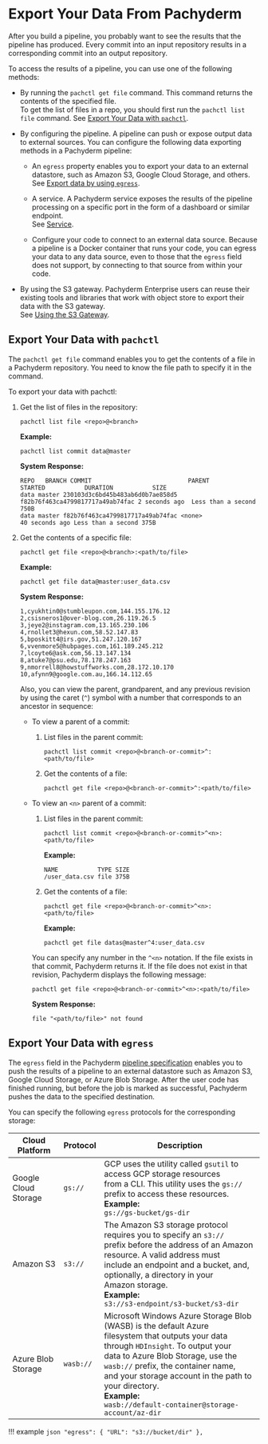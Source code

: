 # Export Your Data From Pachyderm

After you build a pipeline, you probably want to see the
results that the pipeline has produced. Every commit into an
input repository results in a corresponding commit into an
output repository.

To access the results of
a pipeline, you can use one of the following methods:

* By running the `pachctl get file` command. This
command returns the contents of the specified file.<br>
To get the list of files in a repo, you should first
run the `pachctl list file` command.
See [Export Your Data with `pachctl`](#export-your-data-with-pachctl).<br>

* By configuring the pipeline. A pipeline can push or expose
output data to external sources. You can configure the following
data exporting methods in a Pachyderm pipeline:

  * An `egress` property enables you to export your data to
  an external datastore, such as Amazon S3,
  Google Cloud Storage, and others.<br>
  See [Export data by using `egress`](#export-your-data-with-egress).<br>

  * A service. A Pachyderm service exposes the results of the
  pipeline processing on a specific port in the form of a dashboard
  or similar endpoint.<br>
  See [Service](../concepts/pipeline-concepts/pipeline/service.md).<br>

  * Configure your code to connect to an external data source.
  Because a pipeline is a Docker container that runs your code,
  you can egress your data to any data source, even to those that the
  `egress` field does not support, by connecting to that source from
  within your code.

* By using the S3 gateway. Pachyderm Enterprise users can reuse
  their existing tools and libraries that work with object store
  to export their data with the S3 gateway.<br>
  See [Using the S3 Gateway](../../deploy-manage/manage/s3gateway/).

## Export Your Data with `pachctl`

The `pachctl get file` command enables you to get the contents
of a file in a Pachyderm repository. You need to know the file
path to specify it in the command.

To export your data with pachctl:

1. Get the list of files in the repository:

   ```shell
   pachctl list file <repo>@<branch>
   ```

   **Example:**

   ```shell
   pachctl list commit data@master
   ```

   **System Response:**

   ```shell
   REPO   BRANCH COMMIT                           PARENT                           STARTED           DURATION           SIZE
   data master 230103d3c6bd45b483ab6d0b7ae858d5 f82b76f463ca4799817717a49ab74fac 2 seconds ago  Less than a second 750B
   data master f82b76f463ca4799817717a49ab74fac <none>                           40 seconds ago Less than a second 375B
   ```

1. Get the contents of a specific file:

   ```shell
   pachctl get file <repo>@<branch>:<path/to/file>
   ```

   **Example:**

   ```shell
   pachctl get file data@master:user_data.csv
   ```

   **System Response:**

   ```shell
   1,cyukhtin0@stumbleupon.com,144.155.176.12
   2,csisneros1@over-blog.com,26.119.26.5
   3,jeye2@instagram.com,13.165.230.106
   4,rnollet3@hexun.com,58.52.147.83
   5,bposkitt4@irs.gov,51.247.120.167
   6,vvenmore5@hubpages.com,161.189.245.212
   7,lcoyte6@ask.com,56.13.147.134
   8,atuke7@psu.edu,78.178.247.163
   9,nmorrell8@howstuffworks.com,28.172.10.170
   10,afynn9@google.com.au,166.14.112.65
   ```

   Also, you can view the parent, grandparent, and any previous
   revision by using the caret (`^`) symbol with a number that
   corresponds to an ancestor in sequence:

   * To view a parent of a commit:

     1. List files in the parent commit:

        ```shell
        pachctl list commit <repo>@<branch-or-commit>^:<path/to/file>
        ```

     1. Get the contents of a file:

        ```shell
        pachctl get file <repo>@<branch-or-commit>^:<path/to/file>
        ```

   * To view an `<n>` parent of a commit:

     1. List files in the parent commit:

        ```shell
        pachctl list commit <repo>@<branch-or-commit>^<n>:<path/to/file>
        ```

        **Example:**

        ```shell
        NAME           TYPE SIZE
        /user_data.csv file 375B
        ```

     1. Get the contents of a file:

        ```shell
        pachctl get file <repo>@<branch-or-commit>^<n>:<path/to/file>
        ```

        **Example:**

        ```shell
        pachctl get file datas@master^4:user_data.csv
        ```

     You can specify any number in the `^<n>` notation. If the file
     exists in that commit, Pachyderm returns it. If the file
     does not exist in that revision, Pachyderm displays the following
     message:

     ```shell
     pachctl get file <repo>@<branch-or-commit>^<n>:<path/to/file>
     ```

     **System Response:**

     ```shell
     file "<path/to/file>" not found
     ```

## Export Your Data with `egress`

The `egress` field in the Pachyderm [pipeline specification](../reference/pipeline_spec.md)
enables you to push the results of a pipeline to an
external datastore such as Amazon S3, Google Cloud Storage, or
Azure Blob Storage. After the user code has finished running, but
before the job is marked as successful, Pachyderm pushes the data
to the specified destination.

You can specify the following `egress` protocols for the
corresponding storage:

| Cloud Platform | Protocol | Description |
| -------------- | -------- | ----------- |
| Google Cloud <br>Storage | `gs://` | GCP uses the utility called `gsutil` to access GCP storage resources <br> from a CLI. This utility uses the `gs://` prefix to access these resources. <br>**Example:**<br> `gs://gs-bucket/gs-dir` |
| Amazon S3 | `s3://` | The Amazon S3 storage protocol requires you to specify an `s3://`<br>prefix before the address of an Amazon resource. A valid address must <br>include an endpoint and a bucket, and, optionally, a directory in your <br>Amazon storage. <br>**Example:**<br> `s3://s3-endpoint/s3-bucket/s3-dir` |
| Azure Blob <br>Storage | `wasb://` | Microsoft Windows Azure Storage Blob (WASB) is the default Azure <br>filesystem that outputs your data through `HDInsight`. To output your <br>data to Azure Blob Storage, use the ``wasb://`` prefix, the container name, <br>and your storage account in the path to your directory. <br>**Example:**<br>`wasb://default-container@storage-account/az-dir` |

!!! example
    ```json
    "egress": {
       "URL": "s3://bucket/dir"
    },
    ```
